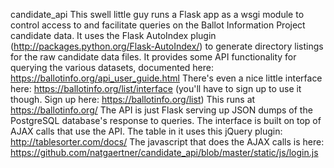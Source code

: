 candidate_api
This swell little guy runs a Flask app as a wsgi module to control access to and facilitate queries on the Ballot Information Project candidate data.
It uses the Flask AutoIndex plugin (http://packages.python.org/Flask-AutoIndex/) to generate directory listings for the raw candidate data files.
It provides some API functionality for querying the various datasets, documented here: https://ballotinfo.org/api_user_guide.html
There's even a nice little interface here: https://ballotinfo.org/list/interface (you'll have to sign up to use it though. Sign up here: https://ballotinfo.org/list)
This runs at https://ballotinfo.org/
The API is just Flask serving up JSON dumps of the PostgreSQL database's response to queries.
The interface is built on top of AJAX calls that use the API. The table in it uses this jQuery plugin: http://tablesorter.com/docs/
The javascript that does the AJAX calls is here: https://github.com/natgaertner/candidate_api/blob/master/static/js/login.js

